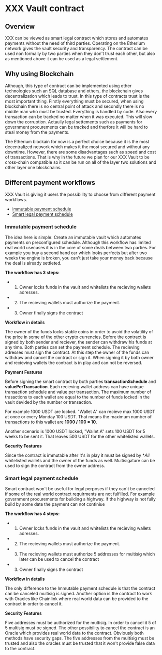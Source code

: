 # XXX Vault contract

## Overview

XXX can be viewed as smart legal contract which stores and automates payments without the need of third parties. Operating on the Etherium network gives the vault security and transparency. The contract can be used non formally by two parties when they don't trust each other, but also as mentioned above it can be used as a legal settlement.

## Why using Blockchain

Although, this type of contract can be implemented using other technologies such an SQL database and others, the blockchain gives decentralization which leads to trust. In this type of contracts trust is the most important thing. Firstly everything must be secured, when using blockchain there is no central point of attack and secondly there is no middle man who must be trusted. Everything is handled by code. Also every transaction can be tracked no matter when it was executed. This will slow down the corruption. Actaully legal settements such as payments for government procurements can be tracked and therfore it will be hard to steal money from the payments. 

The Etherium blockain for now is a perfect choice because it is the most decentralized network which makes it the most secured and without any downtime. However, there are some disadvantages such as speed and cost of transactions. That is why in the future we plan for our XXX Vault to be cross-chain compatible so it can be run on all of the layer two solutions and other layer one blockchains.

## Different payment workflows

XXX Vault is giving it users the possibility to choose from different payment workflows.
- [Immutable payment schedule](#immutable-payment-schedule)
- [Smart legal payment schedule](#smart-legal-payment-schedule)

### Immutable payment schedule

The idea here is simple: Create an immutable vault which automates payments on preconfigured schedule. Although this workflow has limited real world usecases it is in the core of some deals between two parties. For example you buy a second hand car which looks perfects but after two weeks the engine is broken, you can't just take your money back because the deal is already settleted.

**The workflow has 3 steps:**
- 1. Owner locks funds in the vault and whitelists the recieving wallets adresses.
- 2. The recieving wallets must authorize the payment.
- 3. Owner finally signs the contract

**Workflow in details**

The owner of the funds locks stable coins in order to avoid the volatility of the price in some of the other crypto currencies. Before the contract is signed by both sender and reciever, the sender can withdraw his funds at any time. Both parties can set the payment schedule. The recieving adresses must sign the contract. At this step the owner of the funds can withdraw and cancel the contract or sign it. When signing it by both owner and recieving wallets the contract is in play and can not be reversed.

**Payment Features**

Before signing the smart contract by both parties **transactionSchedule** and **valuePerTransaction**. Each recieving wallet address can have unique transaction schedule and value per transaction. The maximum number of trasactions to each wallet are equal to the number of funds locked in the vault devided by the number or transaction.

For example 1000 USDT are locked. "Wallet A" can recieve max 1000 USDT at once or every Monday 100 USDT. That means the maximum number of transactions to this wallet are **1000 / 100 = 10**.

Another scenario is 1000 USDT locked, "Wallet A" sets 100 USDT for 5 weeks to be sent it. That leaves 500 USDT for the other whitelisted wallets. 

**Security Features**

Since the contract is immutable after it's in play it must be signed by **All* whitelisted wallets and the owner of the funds as well. Multisigature can be used to sign the contract from the owner address.


### Smart legal payment schedule

Smart contract won't be useful for legal perposes if they can't be canceled if some of the real world contract requirments are not fulfilled. For example government procurements for building a highway. If the highway is not fully build by some date the payment can not continiue

**The workflow has 4 steps:**
- 1. Owner locks funds in the vault and whitelists the recieving wallets adresses.
- 2. The recieving wallets must authorize the payment.
- 3. The recieving wallets must authorize 5 addresses for multisig which later can be used to cancel the contract
- 3. Owner finally signs the contract

**Workflow in details**

The only difference to the Immutable payment schedule is that the contract can be canceled multisig is signed. Another option is the contract to work with Oracles like Chainlink where real world data can be provided to the contract in order to cancel it. 

**Security Features**

Five addresses must be authorized for the multisig. In order to cancel it 5 of 5 multisig must be signed. The other possibility to cancel the contract is an Oracle which provides real world data to the contract. Obviously both methods have security gaps. The five addresses from the multisig must be trusted and also the oracles must be trusted that it won't provide false data to the contract.
